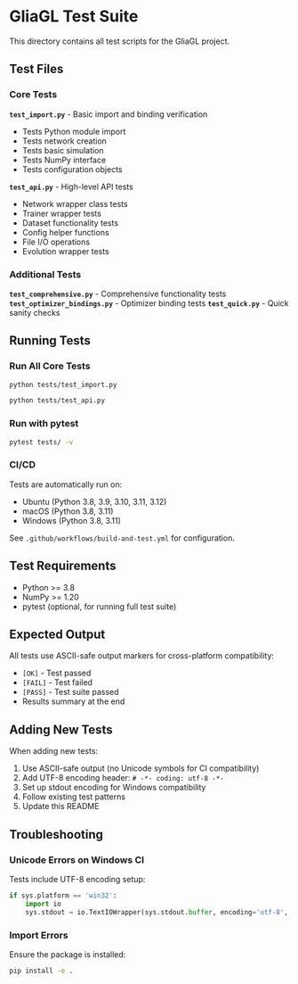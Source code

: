 # GliaGL Test Suite

This directory contains all test scripts for the GliaGL project.

## Test Files

### Core Tests

**`test_import.py`** - Basic import and binding verification
- Tests Python module import
- Tests network creation
- Tests basic simulation
- Tests NumPy interface
- Tests configuration objects

**`test_api.py`** - High-level API tests
- Network wrapper class tests
- Trainer wrapper tests
- Dataset functionality tests
- Config helper functions
- File I/O operations
- Evolution wrapper tests

### Additional Tests

**`test_comprehensive.py`** - Comprehensive functionality tests
**`test_optimizer_bindings.py`** - Optimizer binding tests
**`test_quick.py`** - Quick sanity checks

## Running Tests

### Run All Core Tests

```bash
python tests/test_import.py
```

```bash
python tests/test_api.py
```

### Run with pytest

```bash
pytest tests/ -v
```

### CI/CD

Tests are automatically run on:
- Ubuntu (Python 3.8, 3.9, 3.10, 3.11, 3.12)
- macOS (Python 3.8, 3.11)
- Windows (Python 3.8, 3.11)

See `.github/workflows/build-and-test.yml` for configuration.

## Test Requirements

- Python >= 3.8
- NumPy >= 1.20
- pytest (optional, for running full test suite)

## Expected Output

All tests use ASCII-safe output markers for cross-platform compatibility:
- `[OK]` - Test passed
- `[FAIL]` - Test failed
- `[PASS]` - Test suite passed
- Results summary at the end

## Adding New Tests

When adding new tests:
1. Use ASCII-safe output (no Unicode symbols for CI compatibility)
2. Add UTF-8 encoding header: `# -*- coding: utf-8 -*-`
3. Set up stdout encoding for Windows compatibility
4. Follow existing test patterns
5. Update this README

## Troubleshooting

### Unicode Errors on Windows CI

Tests include UTF-8 encoding setup:
```python
if sys.platform == 'win32':
    import io
    sys.stdout = io.TextIOWrapper(sys.stdout.buffer, encoding='utf-8', errors='replace')
```

### Import Errors

Ensure the package is installed:
```bash
pip install -e .
```
